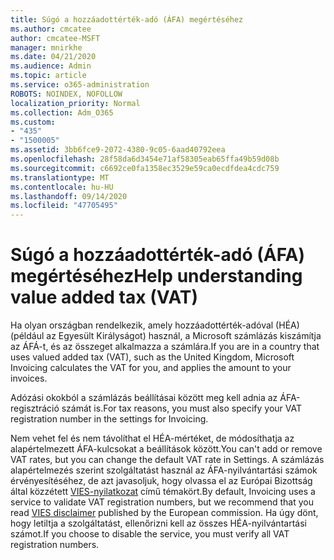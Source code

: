 ```yaml
---
title: Súgó a hozzáadottérték-adó (ÁFA) megértéséhez
ms.author: cmcatee
author: cmcatee-MSFT
manager: mnirkhe
ms.date: 04/21/2020
ms.audience: Admin
ms.topic: article
ms.service: o365-administration
ROBOTS: NOINDEX, NOFOLLOW
localization_priority: Normal
ms.collection: Adm_O365
ms.custom:
- "435"
- "1500005"
ms.assetid: 3bb6fce9-2072-4380-9c05-6aad40792eea
ms.openlocfilehash: 28f58da6d3454e71af58305eab65ffa49b59d08b
ms.sourcegitcommit: c6692ce0fa1358ec3529e59ca0ecdfdea4cdc759
ms.translationtype: MT
ms.contentlocale: hu-HU
ms.lasthandoff: 09/14/2020
ms.locfileid: "47705495"
---
```

# <a name="help-understanding-value-added-tax-vat"></a><span data-ttu-id="f049d-102">Súgó a hozzáadottérték-adó (ÁFA) megértéséhez</span><span class="sxs-lookup"><span data-stu-id="f049d-102">Help understanding value added tax (VAT)</span></span>

<span data-ttu-id="f049d-103">Ha olyan országban rendelkezik, amely hozzáadottérték-adóval (HÉA) (például az Egyesült Királyságot) használ, a Microsoft számlázás kiszámítja az ÁFÁ-t, és az összeget alkalmazza a számlára.</span><span class="sxs-lookup"><span data-stu-id="f049d-103">If you are in a country that uses valued added tax (VAT), such as the United Kingdom, Microsoft Invoicing calculates the VAT for you, and applies the amount to your invoices.</span></span>
  
<span data-ttu-id="f049d-104">Adózási okokból a számlázás beállításai között meg kell adnia az ÁFA-regisztráció számát is.</span><span class="sxs-lookup"><span data-stu-id="f049d-104">For tax reasons, you must also specify your VAT registration number in the settings for Invoicing.</span></span>
  
<span data-ttu-id="f049d-105">Nem vehet fel és nem távolíthat el HÉA-mértéket, de módosíthatja az alapértelmezett ÁFA-kulcsokat a beállítások között.</span><span class="sxs-lookup"><span data-stu-id="f049d-105">You can't add or remove VAT rates, but you can change the default VAT rate in Settings.</span></span> <span data-ttu-id="f049d-106">A számlázás alapértelmezés szerint szolgáltatást használ az ÁFA-nyilvántartási számok érvényesítéséhez, de azt javasoljuk, hogy olvassa el az Európai Bizottság által közzétett [VIES-nyilatkozat](https://go.microsoft.com/fwlink/?LinkID=841741) című témakört.</span><span class="sxs-lookup"><span data-stu-id="f049d-106">By default, Invoicing uses a service to validate VAT registration numbers, but we recommend that you read [VIES disclaimer](https://go.microsoft.com/fwlink/?LinkID=841741) published by the European commission.</span></span> <span data-ttu-id="f049d-107">Ha úgy dönt, hogy letiltja a szolgáltatást, ellenőrizni kell az összes HÉA-nyilvántartási számot.</span><span class="sxs-lookup"><span data-stu-id="f049d-107">If you choose to disable the service, you must verify all VAT registration numbers.</span></span>